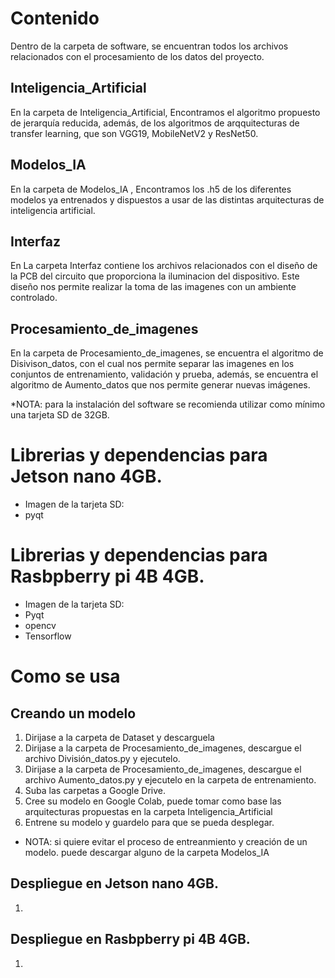 # Contenido
Dentro de la carpeta de software, se encuentran todos los archivos relacionados con el procesamiento de los datos del proyecto.

## Inteligencia_Artificial
En la carpeta de Inteligencia_Artificial, Encontramos el algoritmo propuesto de jerarquía reducida, además, de los algoritmos de arqquitecturas de transfer learning, que son VGG19, MobileNetV2 y ResNet50.

## Modelos_IA 
En la carpeta de Modelos_IA , Encontramos los .h5 de los diferentes modelos ya entrenados y dispuestos a usar de las distintas arquitecturas de inteligencia artificial. 

## Interfaz
En La carpeta Interfaz contiene los archivos relacionados con el diseño de la PCB del circuito que proporciona la iluminacion del dispositivo. Este diseño nos permite realizar la toma de las imagenes con un ambiente controlado. 

## Procesamiento_de_imagenes
En la carpeta de Procesamiento_de_imagenes, se encuentra el algoritmo de Disivison_datos, con el cual nos permite separar las imagenes en los conjuntos de entrenamiento, validación y prueba, además, se encuentra el algoritmo de Aumento_datos que nos permite generar nuevas imágenes.

*NOTA: para la instalación del software se recomienda utilizar como mínimo una tarjeta SD de 32GB.
# Librerias y dependencias para Jetson nano 4GB.
* Imagen de la tarjeta SD:
* pyqt


# Librerias y dependencias para Rasbpberry pi 4B 4GB.
* Imagen de la tarjeta SD: 
* Pyqt
* opencv
* Tensorflow


# Como se usa
## Creando un modelo 
1. Dirijase a la carpeta de Dataset y descarguela
2. Dirijase a la carpeta de Procesamiento_de_imagenes, descargue el archivo División_datos.py y ejecutelo.
3. Dirijase a la carpeta de Procesamiento_de_imagenes, descargue el archivo Aumento_datos.py y ejecutelo en la carpeta de entrenamiento. 
4. Suba las carpetas a Google Drive.
5. Cree su modelo en Google Colab, puede tomar como base las arquitecturas propuestas en la carpeta Inteligencia_Artificial
6. Entrene su modelo y guardelo para que se pueda desplegar. 

* NOTA: si quiere evitar el proceso de entreanmiento y creación de un modelo. puede descargar alguno de la carpeta Modelos_IA 

## Despliegue en Jetson nano 4GB.
1. 

## Despliegue en Rasbpberry pi 4B 4GB.
1. 
